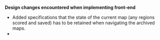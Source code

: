 **Design changes encountered when implementing front-end**

- Added specifications that the state of the current map (any regions scored and saved) has to be retained when navigating the archived maps.
- 
